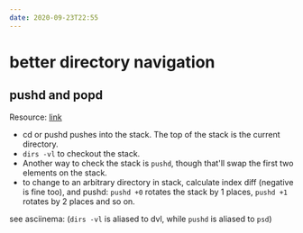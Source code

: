 ```yaml
---
date: 2020-09-23T22:55
---
```


# better directory navigation

## pushd and popd

Resource: [link](https://www.howtogeek.com/659146/how-to-use-pushd-and-popd-on-linux/)

- cd or pushd pushes into the stack. The top of the stack is the current directory.
- `dirs -vl` to checkout the stack.
- Another way to check the stack is `pushd`, though that'll swap the first two elements on the stack.
- to change to an arbitrary directory in stack, calculate index diff (negative is fine too), and pushd: `pushd +0` rotates the stack by 1 places, `pushd +1` rotates by 2 places and so on.


see asciinema: (`dirs -vl` is aliased to dvl, while `pushd` is aliased to `psd`) 
<script id="asciicast-zPwDWCE5VqRJhSPxVBgk4U4jv" src="https://asciinema.org/a/zPwDWCE5VqRJhSPxVBgk4U4jv.js" async></script>

